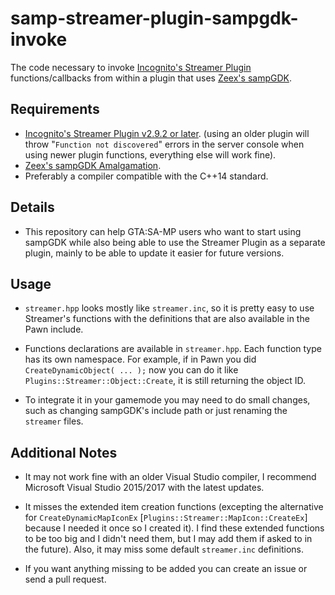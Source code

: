 # samp-streamer-plugin-sampgdk-invoke
The code necessary to invoke [Incognito's Streamer Plugin](https://github.com/samp-incognito/samp-streamer-plugin) functions/callbacks from within a plugin that uses [Zeex's sampGDK](https://github.com/Zeex/sampgdk).

Requirements
------------
- [Incognito's Streamer Plugin v2.9.2 or later](https://github.com/samp-incognito/samp-streamer-plugin). (using an older plugin will throw "`Function not discovered`" errors in the server console when using newer plugin functions, everything else will work fine).
- [Zeex's sampGDK Amalgamation](https://github.com/Zeex/sampgdk).
- Preferably a compiler compatible with the C++14 standard.

Details
-------
* This repository can help GTA:SA-MP users who want to start using sampGDK while also being able to use the Streamer Plugin as a separate plugin, mainly to be able to update it easier for future versions.

Usage
-----
* `streamer.hpp` looks mostly like `streamer.inc`, so it is pretty easy to use Streamer's functions with the definitions that are also available in the Pawn include.

* Functions declarations are available in `streamer.hpp`. Each function type has its own namespace. For example, if in Pawn you did `CreateDynamicObject( ... );` now you can do it like `Plugins::Streamer::Object::Create`, it is still returning the object ID.

* To integrate it in your gamemode you may need to do small changes, such as changing sampGDK's include path or just renaming the `streamer` files.

Additional Notes
----------------
* It may not work fine with an older Visual Studio compiler, I recommend Microsoft Visual Studio 2015/2017 with the latest updates.

* It misses the extended item creation functions (excepting the alternative for `CreateDynamicMapIconEx` [`Plugins::Streamer::MapIcon::CreateEx`] because I needed it once so I created it). I find these extended functions to be too big and I didn't need them, but I may add them if asked to in the future). Also, it may miss some default `streamer.inc` definitions.

* If you want anything missing to be added you can create an issue or send a pull request.
